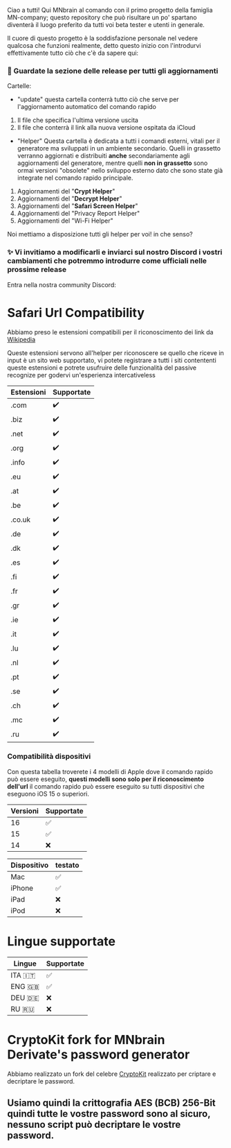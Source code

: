 Ciao a tutti!
Qui MNbrain al comando con il primo progetto della famiglia MN-company; questo repository che può risultare un po' spartano
diventerà il luogo preferito da tutti voi beta tester e utenti in generale.

Il cuore di questo progetto è la soddisfazione personale nel vedere qualcosa che funzioni realmente,
detto questo inizio con l'introdurvi effettivamente tutto ciò che c'è da sapere qui:

### 📝 Guardate la sezione delle release per tutti gli aggiornamenti

Cartelle:

- "update"
questa cartella conterrà tutto ciò che serve per l'aggiornamento automatico del comando rapido
1) Il file che specifica l'ultima versione uscita
2) Il file che conterrà il link alla nuova versione ospitata da iCloud

- "Helper"
Questa cartella è dedicata a tutti i comandi esterni, vitali per il generatore ma sviluppati in un ambiente secondario. Quelli in grassetto verranno aggiornati e distribuiti **anche** secondariamente agli aggiornamenti del generatore, mentre quelli **non in grassetto** sono ormai versioni "obsolete" nello sviluppo esterno dato che sono state già integrate nel comando rapido principale.

1) Aggiornamenti del "**Crypt Helper**"
2) Aggiornamenti del "**Decrypt Helper**"
3) Aggiornamenti del "**Safari Screen Helper**"
4) Aggiornamenti del "Privacy Report Helper"
5) Aggiornamenti del "Wi-Fi Helper"

Noi mettiamo a disposizione tutti gli helper per voi! in che senso?

### ✨ Vi invitiamo a modificarli e inviarci sul nostro Discord i vostri cambiamenti che potremmo introdurre come ufficiali nelle prossime release

Entra nella nostra community Discord:

# Safari Url Compatibility
Abbiamo preso le estensioni compatibili per il riconoscimento dei link da [Wikipedia](https://it.wikipedia.org/wiki/Lista_di_domini_di_primo_livello)

Queste estensioni servono all'helper per riconoscere se quello che riceve in input è un sito web supportato, vi potete registrare a tutti i siti contententi queste estensioni e potrete usufruire delle funzionalità del passive recognize per godervi un'esperienza intercativeless

| Estensioni | Supportate |             
|------------|------------|      
| .com       | ✔️         |       
| .biz       | ✔️         |                     
| .net | ✔️        |             
| .org | ✔️        |
| .info | ✔️       |
| .eu | ✔️         |
| .at | ✔️         |
| .be | ✔️         |
| .co.uk | ✔️      |
| .de | ✔️         |
| .dk | ✔️         |
| .es | ✔️         |
| .fi | ✔️         |
| .fr | ✔️         |
| .gr | ✔️         |
| .ie | ✔️         |
| .it | ✔️         |
| .lu | ✔️         |
| .nl | ✔️         |
| .pt | ✔️         |
| .se | ✔️         |
| .ch | ✔️         |
| .mc | ✔️         |
| .ru | ✔️         |

### Compatibilità dispositivi
Con questa tabella troverete i 4 modelli di Apple dove il comando rapido può essere eseguito, **questi modelli sono solo per il riconoscimento dell'url** il comando rapido può essere eseguito su tutti dispositivi che eseguono iOS 15 o superiori.

| Versioni | Supportate          |
| ------- | ------------------ |
| 16  | :white_check_mark: |
| 15  | :white_check_mark: |
| 14  | :x:                |

| Dispositivo | testato          |
| ------- | ------------------ |
| Mac  | :white_check_mark: |
| iPhone  | :white_check_mark: |
| iPad  | :x:                |
| iPod  | :x:                |

# Lingue supportate
| Lingue | Supportate          |
| ------- | ------------------ |
| ITA 🇮🇹 | :white_check_mark: |
| ENG 🇬🇧 | :white_check_mark: |
| DEU 🇩🇪 | :x:                |
| RU  🇷🇺 | :x:                |

# CryptoKit fork for MNbrain Derivate's password generator
Abbiamo realizzato un fork del celebre [CryptoKit](https://www.reddit.com/r/shortcuts/comments/9p2vix/cryptokit_a_cryptography_shortcut/) realizzato per criptare e decriptare le password.

## Usiamo quindi la crittografia AES (BCB) 256-Bit quindi tutte le vostre password sono al sicuro, nessuno script può decriptare le vostre password.
